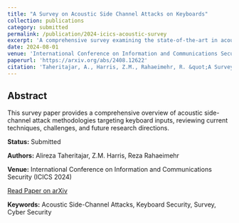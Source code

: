 ```yaml
---
title: "A Survey on Acoustic Side Channel Attacks on Keyboards"
collection: publications
category: submitted
permalink: /publication/2024-icics-acoustic-survey
excerpt: 'A comprehensive survey examining the state-of-the-art in acoustic side-channel attacks targeting keyboard inputs.'
date: 2024-08-01
venue: 'International Conference on Information and Communications Security (ICICS 2024) - Submitted'
paperurl: 'https://arxiv.org/abs/2408.12622'
citation: 'Taheritajar, A., Harris, Z.M., Rahaeimehr, R. &quot;A Survey on Acoustic Side Channel Attacks on Keyboards.&quot; <i>Submitted to ICICS 2024</i>.'
---
```


## Abstract

This survey paper provides a comprehensive overview of acoustic side-channel attack methodologies targeting keyboard inputs, reviewing current techniques, challenges, and future research directions.

**Status:** Submitted

**Authors:** Alireza Taheritajar, Z.M. Harris, Reza Rahaeimehr

**Venue:** International Conference on Information and Communications Security (ICICS 2024)

[Read Paper on arXiv](https://arxiv.org/abs/2408.12622)

**Keywords:** Acoustic Side-Channel Attacks, Keyboard Security, Survey, Cyber Security

